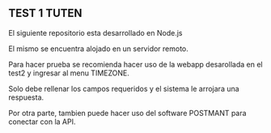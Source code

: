 ## TEST 1 TUTEN ##

El siguiente repositorio esta desarrollado en Node.js

El mismo se encuentra alojado en un servidor remoto.

Para hacer prueba se recomienda hacer uso de la webapp desarollada en el test2 y ingresar al menu TIMEZONE.

Solo debe rellenar los campos requeridos y el sistema le arrojara una respuesta.


Por otra parte, tambien puede hacer uso del software POSTMANT para conectar con la API.